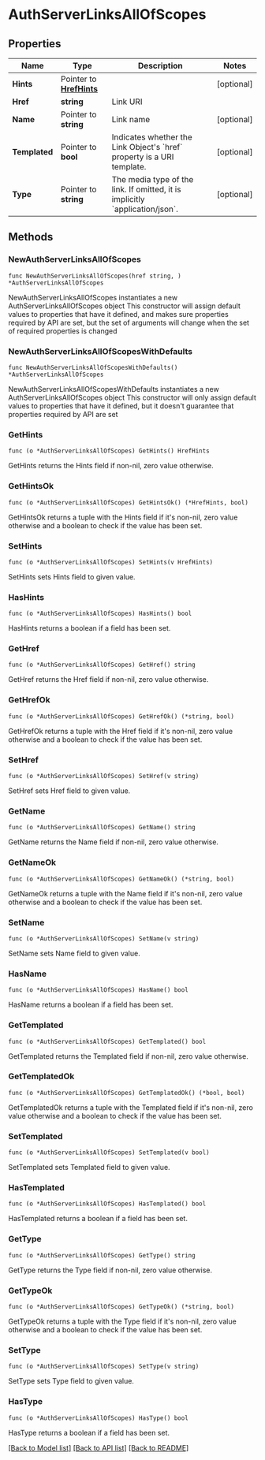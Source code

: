# AuthServerLinksAllOfScopes

## Properties

Name | Type | Description | Notes
------------ | ------------- | ------------- | -------------
**Hints** | Pointer to [**HrefHints**](HrefHints.md) |  | [optional] 
**Href** | **string** | Link URI | 
**Name** | Pointer to **string** | Link name | [optional] 
**Templated** | Pointer to **bool** | Indicates whether the Link Object&#39;s &#x60;href&#x60; property is a URI template. | [optional] 
**Type** | Pointer to **string** | The media type of the link. If omitted, it is implicitly &#x60;application/json&#x60;. | [optional] 

## Methods

### NewAuthServerLinksAllOfScopes

`func NewAuthServerLinksAllOfScopes(href string, ) *AuthServerLinksAllOfScopes`

NewAuthServerLinksAllOfScopes instantiates a new AuthServerLinksAllOfScopes object
This constructor will assign default values to properties that have it defined,
and makes sure properties required by API are set, but the set of arguments
will change when the set of required properties is changed

### NewAuthServerLinksAllOfScopesWithDefaults

`func NewAuthServerLinksAllOfScopesWithDefaults() *AuthServerLinksAllOfScopes`

NewAuthServerLinksAllOfScopesWithDefaults instantiates a new AuthServerLinksAllOfScopes object
This constructor will only assign default values to properties that have it defined,
but it doesn't guarantee that properties required by API are set

### GetHints

`func (o *AuthServerLinksAllOfScopes) GetHints() HrefHints`

GetHints returns the Hints field if non-nil, zero value otherwise.

### GetHintsOk

`func (o *AuthServerLinksAllOfScopes) GetHintsOk() (*HrefHints, bool)`

GetHintsOk returns a tuple with the Hints field if it's non-nil, zero value otherwise
and a boolean to check if the value has been set.

### SetHints

`func (o *AuthServerLinksAllOfScopes) SetHints(v HrefHints)`

SetHints sets Hints field to given value.

### HasHints

`func (o *AuthServerLinksAllOfScopes) HasHints() bool`

HasHints returns a boolean if a field has been set.

### GetHref

`func (o *AuthServerLinksAllOfScopes) GetHref() string`

GetHref returns the Href field if non-nil, zero value otherwise.

### GetHrefOk

`func (o *AuthServerLinksAllOfScopes) GetHrefOk() (*string, bool)`

GetHrefOk returns a tuple with the Href field if it's non-nil, zero value otherwise
and a boolean to check if the value has been set.

### SetHref

`func (o *AuthServerLinksAllOfScopes) SetHref(v string)`

SetHref sets Href field to given value.


### GetName

`func (o *AuthServerLinksAllOfScopes) GetName() string`

GetName returns the Name field if non-nil, zero value otherwise.

### GetNameOk

`func (o *AuthServerLinksAllOfScopes) GetNameOk() (*string, bool)`

GetNameOk returns a tuple with the Name field if it's non-nil, zero value otherwise
and a boolean to check if the value has been set.

### SetName

`func (o *AuthServerLinksAllOfScopes) SetName(v string)`

SetName sets Name field to given value.

### HasName

`func (o *AuthServerLinksAllOfScopes) HasName() bool`

HasName returns a boolean if a field has been set.

### GetTemplated

`func (o *AuthServerLinksAllOfScopes) GetTemplated() bool`

GetTemplated returns the Templated field if non-nil, zero value otherwise.

### GetTemplatedOk

`func (o *AuthServerLinksAllOfScopes) GetTemplatedOk() (*bool, bool)`

GetTemplatedOk returns a tuple with the Templated field if it's non-nil, zero value otherwise
and a boolean to check if the value has been set.

### SetTemplated

`func (o *AuthServerLinksAllOfScopes) SetTemplated(v bool)`

SetTemplated sets Templated field to given value.

### HasTemplated

`func (o *AuthServerLinksAllOfScopes) HasTemplated() bool`

HasTemplated returns a boolean if a field has been set.

### GetType

`func (o *AuthServerLinksAllOfScopes) GetType() string`

GetType returns the Type field if non-nil, zero value otherwise.

### GetTypeOk

`func (o *AuthServerLinksAllOfScopes) GetTypeOk() (*string, bool)`

GetTypeOk returns a tuple with the Type field if it's non-nil, zero value otherwise
and a boolean to check if the value has been set.

### SetType

`func (o *AuthServerLinksAllOfScopes) SetType(v string)`

SetType sets Type field to given value.

### HasType

`func (o *AuthServerLinksAllOfScopes) HasType() bool`

HasType returns a boolean if a field has been set.


[[Back to Model list]](../README.md#documentation-for-models) [[Back to API list]](../README.md#documentation-for-api-endpoints) [[Back to README]](../README.md)


